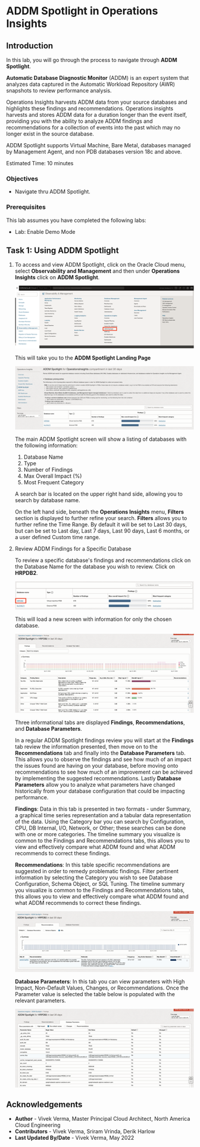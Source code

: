# ADDM Spotlight in Operations Insights

## Introduction

In this lab, you will go through the process to navigate through **ADDM Spotlight**.

**Automatic Database Diagnostic Monitor** (ADDM) is an expert system that analyzes data captured in the Automatic Workload Repository (AWR) snapshots to review performance analysis.

Operations Insights harvests ADDM data from your source databases and highlights these findings and recommendations. Operations insights harvests and stores ADDM data for a duration longer than the event itself, providing you with the ability to analyze ADDM findings and recommendations for a collection of events into the past which may no longer exist in the source database.

ADDM Spotlight supports Virtual Machine, Bare Metal, databases managed by Management Agent, and non PDB databases version 18c and above.

Estimated Time: 10 minutes

### Objectives

-   Navigate thru ADDM Spotlight.

### Prerequisites

This lab assumes you have completed the following labs:
* Lab: Enable Demo Mode

## Task 1: Using ADDM Spotlight

1.  To access and view ADDM Spotlight, click on the Oracle Cloud menu, select **Observability and Management** and then under **Operations Insights** click on **ADDM Spotlight**.

      ![ADDM Spotlight](./images/addm-spot01.png " ")

      This will take you to the **ADDM Spotlight Landing Page**

      ![ADDM Spotlight Landing Page](./images/addm-spot02.png " ")

      The main ADDM Spotlight screen will show a listing of databases with the following information:
      1.  Database Name
      2.  Type
      3.  Number of Findings
      4.  Max Overall Impact (%)
      5.  Most Frequent Category
      
      A search bar is located on the upper right hand side, allowing you to search by database name.

      On the left hand side, beneath the **Operations Insights** menu, **Filters** section is displayed to further refine your search. **Filters** allows you to further refine the Time Range. By default it will be set to Last 30 days, but can be set to Last day, Last 7 days, Last 90 days, Last 6 months, or a user defined Custom time range.


2.  Review ADDM Findings for a Specific Database

      To review a specific database's findings and recommendations click on the Database Name for the database you wish to review. Click on **HRPDB2**. 
      
      ![Review Findings](./images/addm-spot03.png " ")

      This will load a new screen with information for only the chosen database.
      
      ![Review Findings](./images/addm-spot04.png " ")

      Three informational tabs are displayed **Findings**, **Recommendations**, and **Database Parameters**. 
      
      In a regular ADDM Spotlight findings review you will start at the **Findings** tab review the information presented, then move on to the **Recommendations** tab and finally into the **Database Parameters** tab. This allows you to observe the findings and see how much of an impact the issues found are having on your database, before moving onto recommendations to see how much of an improvement can be achieved by implementing the suggested recommendations. Lastly **Database Parameters** allow you to analyze what parameters have changed historically from your database configuration that could be impacting performance.

      **Findings**: Data in this tab is presented in two formats - under Summary, a graphical time series representation and a tabular data representation of the data. Using the Category bar you can search by Configuration, CPU, DB Internal, I/O, Network, or Other; these searches can be done with one or more categories. The timeline summary you visualize is common to the Findings and Recommendations tabs, this allows you to view and effectively compare what ADDM found and what ADDM recommends to correct these findings.

      **Recommendations**: In this table specific recommendations are suggested in order to remedy problematic findings. Filter pertinent information by selecting the Category you wish to see Database Configuration, Schema Object, or SQL Tuning. The timeline summary you visualize is common to the Findings and Recommendations tabs, this allows you to view and effectively compare what ADDM found and what ADDM recommends to correct these findings.

      ![Recommendations](./images/addm-reco.png " ")

      **Database Parameters**: In this tab you can view parameters with High Impact, Non-Default Values, Changes, or Recommendations. Once the Parameter value is selected the table below is populated with the relevant parameters.

      ![Database Parameters](./images/addm-dbpars.png " ")

## Acknowledgements

- **Author** - Vivek Verma, Master Principal Cloud Architect, North America Cloud Engineering
- **Contributors** - Vivek Verma, Sriram Vrinda, Derik Harlow
- **Last Updated By/Date** - Vivek Verma, May 2022
